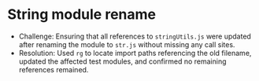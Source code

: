 # String module rename

- Challenge: Ensuring that all references to `stringUtils.js` were updated after renaming the module to `str.js` without missing any call sites.
- Resolution: Used `rg` to locate import paths referencing the old filename, updated the affected test modules, and confirmed no remaining references remained.
